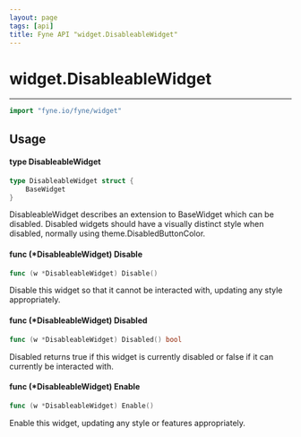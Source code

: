 ```yaml
---
layout: page
tags: [api]
title: Fyne API "widget.DisableableWidget"
---
```


# widget.DisableableWidget
---
```go
import "fyne.io/fyne/widget"
```

## Usage

#### type DisableableWidget

```go
type DisableableWidget struct {
	BaseWidget
}
```

DisableableWidget describes an extension to BaseWidget which can be disabled. Disabled widgets should have a visually distinct style when disabled, normally using theme.DisabledButtonColor.

#### func (*DisableableWidget) Disable

```go
func (w *DisableableWidget) Disable()
```
Disable this widget so that it cannot be interacted with, updating any style appropriately.

#### func (*DisableableWidget) Disabled

```go
func (w *DisableableWidget) Disabled() bool
```
Disabled returns true if this widget is currently disabled or false if it can currently be interacted with.

#### func (*DisableableWidget) Enable

```go
func (w *DisableableWidget) Enable()
```
Enable this widget, updating any style or features appropriately.
